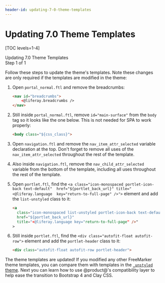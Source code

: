```yaml
---
header-id: updating-7-0-theme-templates
---
```


# Updating 7.0 Theme Templates

[TOC levels=1-4]

<div class="learn-path-step">
    <p>Updating 7.0 Theme Templates<br>Step 1 of 1</p>
</div>

Follow these steps to update the theme's templates. Note these changes are only 
required if the templates are modified in the theme:

1.  Open `portal_normal.ftl` and remove the breadcrumbs:

    ```html
    <nav id="breadcrumbs">		
        <@liferay.breadcrumbs />		
    </nav>
    ```

2.  Still inside `portal_normal.ftl`, remove `id="main-surface"` from the `body` 
    tag so it looks like the one below. This is not needed for SPA to work 
    properly:

    ```html
    <body class="${css_class}">
    ```

3.  Open `navigation.ftl` and remove the `nav_item_attr_selected` variable 
    declaration at the top. Don't forget to remove all uses of the 
    `nav_item_attr_selected` throughout the rest of the template.

4.  Also inside `navigation.ftl`, remove the `nav_child_attr_selected` variable 
    from the bottom of the template, including all uses throughout the rest of 
    the template.
    
5.  Open `portlet.ftl`, find the 
    `<a class="icon-monospaced portlet-icon-back text-default" 
    href="${portlet_back_url}" title="<@liferay.language 
    key="return-to-full-page" />">` element and add the `list-unstyled` class 
    to it:

    ```html
    <a 
      class="icon-monospaced list-unstyled portlet-icon-back text-default" 
      href="${portlet_back_url}" 
      title="<@liferay.language key="return-to-full-page" />"
    >
    ```

6.  Still inside `portlet.ftl`, find the 
    `<div class="autofit-float autofit-row">` element and add the 
    `portlet-header` class to it:

    ```html    
    <div class="autofit-float autofit-row portlet-header">
    ```

The theme templates are updated! If you modified any other FreeMarker theme 
templates, you can compare them with templates in the 
[`_unstyled` theme](https://github.com/liferay/liferay-portal/tree/7.2.x/modules/apps/frontend-theme/frontend-theme-unstyled/src/main/resources/META-INF/resources/_unstyled/templates). Next you can learn how 
to use @product@'s compatibility layer to help ease the transition to Bootstrap 
4 and Clay CSS. 

